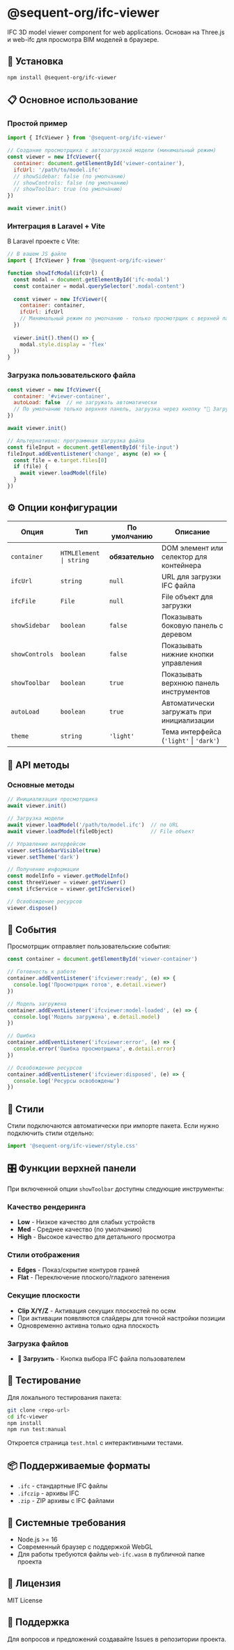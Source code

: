 # @sequent-org/ifc-viewer

IFC 3D model viewer component for web applications. Основан на Three.js и web-ifc для просмотра BIM моделей в браузере.

## 🚀 Установка

```bash
npm install @sequent-org/ifc-viewer
```

## 📋 Основное использование

### Простой пример

```javascript
import { IfcViewer } from '@sequent-org/ifc-viewer'

// Создание просмотрщика с автозагрузкой модели (минимальный режим)
const viewer = new IfcViewer({
  container: document.getElementById('viewer-container'),
  ifcUrl: '/path/to/model.ifc'
  // showSidebar: false (по умолчанию)
  // showControls: false (по умолчанию) 
  // showToolbar: true (по умолчанию)
})

await viewer.init()
```

### Интеграция в Laravel + Vite

В Laravel проекте с Vite:

```javascript
// В вашем JS файле  
import { IfcViewer } from '@sequent-org/ifc-viewer'

function showIfcModal(ifcUrl) {
  const modal = document.getElementById('ifc-modal')
  const container = modal.querySelector('.modal-content')
  
  const viewer = new IfcViewer({
    container: container,
    ifcUrl: ifcUrl
    // Минимальный режим по умолчанию - только просмотрщик с верхней панелью
  })
  
  viewer.init().then(() => {
    modal.style.display = 'flex'
  })
}
```

### Загрузка пользовательского файла

```javascript
const viewer = new IfcViewer({
  container: '#viewer-container',
  autoLoad: false  // не загружать автоматически
  // По умолчанию только верхняя панель, загрузка через кнопку "📁 Загрузить"
})

await viewer.init()

// Альтернативно: программная загрузка файла
const fileInput = document.getElementById('file-input')
fileInput.addEventListener('change', async (e) => {
  const file = e.target.files[0]
  if (file) {
    await viewer.loadModel(file)
  }
})
```

## ⚙️ Опции конфигурации

| Опция | Тип | По умолчанию | Описание |
|-------|-----|--------------|----------|
| `container` | `HTMLElement \| string` | **обязательно** | DOM элемент или селектор для контейнера |
| `ifcUrl` | `string` | `null` | URL для загрузки IFC файла |
| `ifcFile` | `File` | `null` | File объект для загрузки |
| `showSidebar` | `boolean` | `false` | Показывать боковую панель с деревом |
| `showControls` | `boolean` | `false` | Показывать нижние кнопки управления |
| `showToolbar` | `boolean` | `true` | Показывать верхнюю панель инструментов |
| `autoLoad` | `boolean` | `true` | Автоматически загружать при инициализации |
| `theme` | `string` | `'light'` | Тема интерфейса (`'light'` \| `'dark'`) |

## 🎯 API методы

### Основные методы

```javascript
// Инициализация просмотрщика
await viewer.init()

// Загрузка модели
await viewer.loadModel('/path/to/model.ifc')  // по URL
await viewer.loadModel(fileObject)            // File объект

// Управление интерфейсом
viewer.setSidebarVisible(true)
viewer.setTheme('dark')

// Получение информации
const modelInfo = viewer.getModelInfo()
const threeViewer = viewer.getViewer()
const ifcService = viewer.getIfcService()

// Освобождение ресурсов
viewer.dispose()
```

## 📡 События

Просмотрщик отправляет пользовательские события:

```javascript
const container = document.getElementById('viewer-container')

// Готовность к работе
container.addEventListener('ifcviewer:ready', (e) => {
  console.log('Просмотрщик готов', e.detail.viewer)
})

// Модель загружена
container.addEventListener('ifcviewer:model-loaded', (e) => {
  console.log('Модель загружена', e.detail.model)
})

// Ошибка
container.addEventListener('ifcviewer:error', (e) => {
  console.error('Ошибка просмотрщика', e.detail.error)
})

// Освобождение ресурсов
container.addEventListener('ifcviewer:disposed', (e) => {
  console.log('Ресурсы освобождены')
})
```

## 🎨 Стили

Стили подключаются автоматически при импорте пакета. Если нужно подключить стили отдельно:

```javascript
import '@sequent-org/ifc-viewer/style.css'
```

## 🎛️ Функции верхней панели

При включенной опции `showToolbar` доступны следующие инструменты:

### Качество рендеринга
- **Low** - Низкое качество для слабых устройств
- **Med** - Среднее качество (по умолчанию)  
- **High** - Высокое качество для детального просмотра

### Стили отображения
- **Edges** - Показ/скрытие контуров граней
- **Flat** - Переключение плоского/гладкого затенения

### Секущие плоскости
- **Clip X/Y/Z** - Активация секущих плоскостей по осям
- При активации появляются слайдеры для точной настройки позиции
- Одновременно активна только одна плоскость

### Загрузка файлов
- **📁 Загрузить** - Кнопка выбора IFC файла пользователем

## 🧪 Тестирование

Для локального тестирования пакета:

```bash
git clone <repo-url>
cd ifc-viewer
npm install
npm run test:manual
```

Откроется страница `test.html` с интерактивными тестами.

## 📦 Поддерживаемые форматы

- `.ifc` - стандартные IFC файлы
- `.ifczip` - архивы IFC
- `.zip` - ZIP архивы с IFC файлами

## 🔧 Системные требования

- Node.js >= 16
- Современный браузер с поддержкой WebGL
- Для работы требуются файлы `web-ifc.wasm` в публичной папке проекта

## 📄 Лицензия

MIT License

## 🤝 Поддержка

Для вопросов и предложений создавайте Issues в репозитории проекта.
